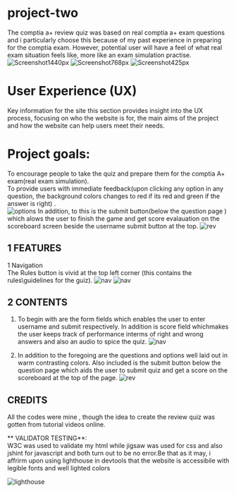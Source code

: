 # project-two
The comptia a+ review quiz was based on real comptia a+ exam questions and i particularly choose this because of my past experience in preparing for the comptia exam. However, potential user will have a feel of what real exam situation feels like, more like an exam simulation practise.
![Screenshot1440px](documentation/Screen1024px.png)
![Screenshot768px](documentation/Screen768px.png)
![Screenshot425px](documentation/Screen425px.png)

# User Experience (UX)
Key information for the site
this section provides insight into the UX process, focusing on who the website is for, the main aims of the project and how the website can help users meet their needs.

# Project goals:<br>

To encourage people to take the quiz and prepare them for the comptia A+ exam(real exam simulation).<br>
To provide users with immediate feedback(upon clicking any option in any question, the background colors changes to red if its red and green if the answer is right) . <br>
![options](/assets/images/options.png)
In addition, to this is the submit button(below the question page )  which alows the user to finish the game and get score evalauation on the scoreboard screen beside the username submit button at the top.
![rev](/assets/images/submit.png)

## 1 FEATURES <br>
1 Navigation <br>
 The Rules button is vivid at the top left corner (this contains the rules\guidelines for the guiz).
![nav](/assets/images/nav.png)
![nav](/assets/images/rules.png)

## 2 CONTENTS <br>
1. To begin with are the form fields which enables the user to enter username and submit respectively. In addition is score field whichmakes the user keeps track of performance interms of right and wrong answers and also an audio to spice the quiz.
![nav](/assets/images/nav.png)

2. In addition to the foregoing are the questions and options well laid out in warm contrasting colors. Also included is the submit button below the question page which aids the user to submit quiz and get a score on the scoreboard at the top of the page.
![rev](/assets/images/submit.png)


## CREDITS <br>
All the codes were mine , though the idea to create the review quiz was gotten from tutorial videos online. 

** VALIDATOR TESTING**: <br>
W3C was used to validate my html while jigsaw was used for css and also jshint for javascript and both turn out to be no error.Be that as it may, i affrirm  upon using lighthouse in devtools that the website is accessibile with legible fonts and well lighted colors

 ![lighthouse](assets/images/perfomance.png)

 
